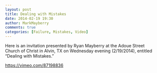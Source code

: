 ```yaml
---
layout: post
title: Dealing with Mistakes
date: 2014-02-19 19:30
author: MarkMayberry
comments: true
categories: [Failure, Mistakes, Video]
---
```

Here is an invitation presented by Ryan Mayberry at the Adoue Street Church of Christ in Alvin, TX on Wednesday evening (2/19/2014), entitled “Dealing with Mistakes.” 

https://vimeo.com/87198836
